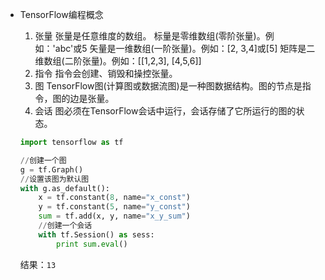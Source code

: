 - TensorFlow编程概念

  1. 张量
     张量是任意维度的数组。
     标量是零维数组(零阶张量)。例如：'abc'或5
     矢量是一维数组(一阶张量)。例如：[2, 3,4]或[5]
     矩阵是二维数组(二阶张量)。例如：[[1,2,3], [4,5,6]]
  2. 指令
     指令会创建、销毁和操控张量。
  3. 图
     TensorFlow图(计算图或数据流图)是一种图数据结构。图的节点是指令，图的边是张量。
  4. 会话
     图必须在TensorFlow会话中运行，会话存储了它所运行的图的状态。

  ```python
  import tensorflow as tf

  //创建一个图
  g = tf.Graph()
  //设置该图为默认图
  with g.as_default():
      x = tf.constant(8, name="x_const")
      y = tf.constant(5, name="y_const")
      sum = tf.add(x, y, name="x_y_sum")
      //创建一个会话
      with tf.Session() as sess:
          print sum.eval()
  ```

  结果：`13`

  ​

